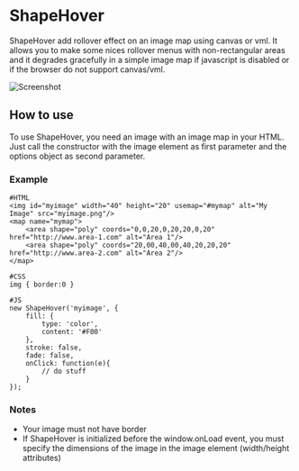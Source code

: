 ShapeHover
====

ShapeHover add rollover effect on an image map using canvas or vml. It allows you to make some nices rollover menus with non-rectangular areas and it degrades gracefully in a simple image map if javascript is disabled or if the browser do not support canvas/vml.

![Screenshot](http://github.com/Country/ShapeHover/raw/master/logo.png)

How to use
----------

To use ShapeHover, you need an image with an image map in your HTML. Just call the constructor with the image element as first parameter and the options object as second parameter.

### Example

    #HTML
    <img id="myimage" width="40" height="20" usemap="#mymap" alt="My Image" src="myimage.png"/>
    <map name="mymap">
        <area shape="poly" coords="0,0,20,0,20,20,0,20" href="http://www.area-1.com" alt="Area 1"/>
        <area shape="poly" coords="20,00,40,00,40,20,20,20" href="http://www.area-2.com" alt="Area 2"/>
    </map>

    #CSS
    img { border:0 }

    #JS
    new ShapeHover('myimage', {
        fill: {
            type: 'color',
            content: '#F00'
        },
        stroke: false,
        fade: false,
        onClick: function(e){
            // do stuff
        }
    });
    
### Notes

 * Your image must not have border
 * If ShapeHover is initialized before the window.onLoad event, you must specify the dimensions of the image in the image element (width/height attributes)